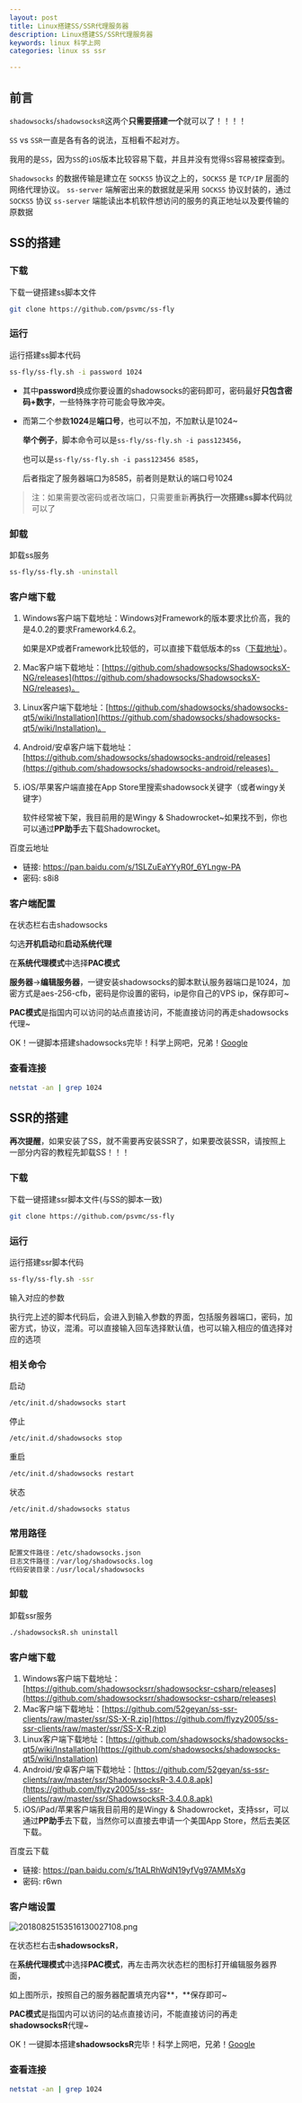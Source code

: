 ```yaml
---
layout: post
title: Linux搭建SS/SSR代理服务器
description: Linux搭建SS/SSR代理服务器
keywords: linux 科学上网
categories: linux ss ssr

---
```




## 前言

`shadowsocks`/`shadowsocksR`这两个**只需要搭建一个**就可以了！！！！

`SS` vs `SSR`一直是各有各的说法，互相看不起对方。

我用的是`SS`，因为`SS`的`iOS`版本比较容易下载，并且并没有觉得`SS`容易被探查到。



`Shadowsocks` 的数据传输是建立在 `SOCKS5` 协议之上的，`SOCKS5` 是 `TCP/IP` 层面的网络代理协议。 `ss-server` 端解密出来的数据就是采用 `SOCKS5` 协议封装的，通过 `SOCKS5` 协议 `ss-server` 端能读出本机软件想访问的服务的真正地址以及要传输的原数据



## SS的搭建

### 下载

下载一键搭建ss脚本文件

```bash
git clone https://github.com/psvmc/ss-fly
```

### 运行

运行搭建ss脚本代码

```bash
ss-fly/ss-fly.sh -i password 1024
```

+ 其中**password**换成你要设置的shadowsocks的密码即可，密码最好**只包含密码+数字**，一些特殊字符可能会导致冲突。

+ 而第二个参数**1024**是**端口号**，也可以不加，不加默认是1024~

  **举个例子**，脚本命令可以是`ss-fly/ss-fly.sh -i pass123456`，

  也可以是`ss-fly/ss-fly.sh -i pass123456 8585`，

  后者指定了服务器端口为8585，前者则是默认的端口号1024

>  注：如果需要改密码或者改端口，只需要重新**再执行一次搭建ss脚本代码**就可以了

### 卸载

卸载ss服务

```bash
ss-fly/ss-fly.sh -uninstall
```

### 客户端下载

1. Windows客户端下载地址：Windows对Framework的版本要求比价高，我的是4.0.2的要求Framework4.6.2。

   如果是XP或者Framework比较低的，可以直接下载低版本的ss（[下载地址](https://github.com/shadowsocks/shadowsocks-windows/releases?after=2.5.1)）。  

2. Mac客户端下载地址：[https://github.com/shadowsocks/ShadowsocksX-NG/releases](https://github.com/shadowsocks/ShadowsocksX-NG/releases)。  

3. Linux客户端下载地址：[https://github.com/shadowsocks/shadowsocks-qt5/wiki/Installation](https://github.com/shadowsocks/shadowsocks-qt5/wiki/Installation)。  

4. Android/安卓客户端下载地址：[https://github.com/shadowsocks/shadowsocks-android/releases](https://github.com/shadowsocks/shadowsocks-android/releases)。  

5. iOS/苹果客户端直接在App Store里搜索shadowsock关键字（或者wingy关键字）

   软件经常被下架，我目前用的是Wingy & Shadowrocket~如果找不到，你也可以通过**PP助手**去下载Shadowrocket。

百度云地址 

+ 链接: https://pan.baidu.com/s/1SLZuEaYYyR0f_6YLngw-PA 
+ 密码: s8i8

### 客户端配置

在状态栏右击shadowsocks

勾选**开机启动**和**启动系统代理**

在**系统代理模式**中选择**PAC模式**

**服务器**->**编辑服务器**，一键安装shadowsocks的脚本默认服务器端口是1024，加密方式是aes-256-cfb，密码是你设置的密码，ip是你自己的VPS ip，保存即可~  

**PAC模式**是指国内可以访问的站点直接访问，不能直接访问的再走shadowsocks代理~  

OK！一键脚本搭建shadowsocks完毕！科学上网吧，兄弟！[Google](https://www.google.com/)



### 查看连接

```bash
netstat -an | grep 1024
```



## SSR的搭建

**再次提醒**，如果安装了SS，就不需要再安装SSR了，如果要改装SSR，请按照上一部分内容的教程先卸载SS！！！

### 下载

下载一键搭建ssr脚本文件(与SS的脚本一致)

```bash
git clone https://github.com/psvmc/ss-fly
```

### 运行

运行搭建ssr脚本代码

```bash
ss-fly/ss-fly.sh -ssr
```

输入对应的参数

执行完上述的脚本代码后，会进入到输入参数的界面，包括服务器端口，密码，加密方式，协议，混淆。可以直接输入回车选择默认值，也可以输入相应的值选择对应的选项

### 相关命令

启动

```bash
/etc/init.d/shadowsocks start
```

停止

```bash
/etc/init.d/shadowsocks stop
```

重启

```bash
/etc/init.d/shadowsocks restart
```

状态

```bash
/etc/init.d/shadowsocks status
```



### 常用路径

```bash
配置文件路径：/etc/shadowsocks.json
日志文件路径：/var/log/shadowsocks.log
代码安装目录：/usr/local/shadowsocks
```



### 卸载

卸载ssr服务

```bash
./shadowsocksR.sh uninstall
```

### 客户端下载

1. Windows客户端下载地址：[https://github.com/shadowsocksrr/shadowsocksr-csharp/releases](https://github.com/shadowsocksrr/shadowsocksr-csharp/releases)  
2. Mac客户端下载地址：[https://github.com/52geyan/ss-ssr-clients/raw/master/ssr/SS-X-R.zip](https://github.com/flyzy2005/ss-ssr-clients/raw/master/ssr/SS-X-R.zip)  
3. Linux客户端下载地址：[https://github.com/shadowsocks/shadowsocks-qt5/wiki/Installation](https://github.com/shadowsocks/shadowsocks-qt5/wiki/Installation)  
4. Android/安卓客户端下载地址：[https://github.com/52geyan/ss-ssr-clients/raw/master/ssr/ShadowsocksR-3.4.0.8.apk](https://github.com/flyzy2005/ss-ssr-clients/raw/master/ssr/ShadowsocksR-3.4.0.8.apk)  
5. iOS/iPad/苹果客户端我目前用的是Wingy & Shadowrocket，支持ssr，可以通过**PP助手**去下载，当然你可以直接去申请一个美国App Store，然后去美区下载。

百度云下载

+ 链接: https://pan.baidu.com/s/1tALRhWdN19yfVg97AMMsXg 
+ 密码: r6wn

### 客户端设置

![20180825153516130027108.png](http://image.psvmc.cn/20180825153516130027108.png)

在状态栏右击**shadowsocksR**，

在**系统代理模式**中选择**PAC模式**，再左击两次状态栏的图标打开编辑服务器界面，

如上图所示，按照自己的服务器配置填充内容**，**保存即可~  

**PAC模式**是指国内可以访问的站点直接访问，不能直接访问的再走**shadowsocksR**代理~  

OK！一键脚本搭建**shadowsocksR**完毕！科学上网吧，兄弟！[Google](https://www.google.com/)

### 查看连接

```bash
netstat -an | grep 1024
```
